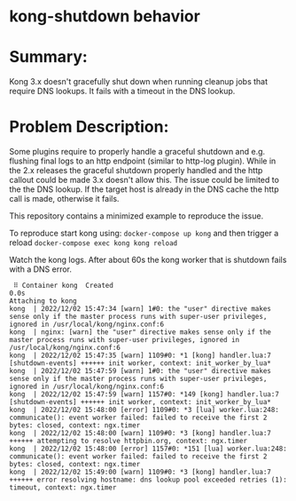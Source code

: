 # kong-shutdown behavior

# Summary:
Kong 3.x doesn't gracefully shut down when running cleanup jobs that require DNS lookups.  It fails with a timeout in the DNS lookup.

# Problem Description:
Some plugins require to properly handle a graceful shutdown and e.g. flushing final logs to an http endpoint (similar to http-log plugin). While in the 2.x releases the graceful shutdown properly handled and the http callout could be made
3.x doesn't allow this. The issue could be limited to the the DNS lookup. If the target host is already in the DNS cache the http call is made, otherwise it fails. 

This repository contains a minimized example to reproduce the issue. 

To reproduce start kong using: `docker-compose up kong` and then trigger a reload `docker-compose exec kong kong reload`

Watch the kong logs. After about 60s the kong worker that is shutdown fails with a DNS error.

```
 ⠿ Container kong  Created                                                                                                                                                                                                                            0.0s
Attaching to kong
kong  | 2022/12/02 15:47:34 [warn] 1#0: the "user" directive makes sense only if the master process runs with super-user privileges, ignored in /usr/local/kong/nginx.conf:6
kong  | nginx: [warn] the "user" directive makes sense only if the master process runs with super-user privileges, ignored in /usr/local/kong/nginx.conf:6
kong  | 2022/12/02 15:47:35 [warn] 1109#0: *1 [kong] handler.lua:7 [shutdown-events] ++++++ init worker, context: init_worker_by_lua*
kong  | 2022/12/02 15:47:59 [warn] 1#0: the "user" directive makes sense only if the master process runs with super-user privileges, ignored in /usr/local/kong/nginx.conf:6
kong  | 2022/12/02 15:47:59 [warn] 1157#0: *149 [kong] handler.lua:7 [shutdown-events] ++++++ init worker, context: init_worker_by_lua*
kong  | 2022/12/02 15:48:00 [error] 1109#0: *3 [lua] worker.lua:248: communicate(): event worker failed: failed to receive the first 2 bytes: closed, context: ngx.timer
kong  | 2022/12/02 15:48:00 [warn] 1109#0: *3 [kong] handler.lua:7 ++++++ attempting to resolve httpbin.org, context: ngx.timer
kong  | 2022/12/02 15:48:00 [error] 1157#0: *151 [lua] worker.lua:248: communicate(): event worker failed: failed to receive the first 2 bytes: closed, context: ngx.timer
kong  | 2022/12/02 15:49:00 [warn] 1109#0: *3 [kong] handler.lua:7 ++++++ error resolving hostname: dns lookup pool exceeded retries (1): timeout, context: ngx.timer
```


